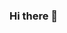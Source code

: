 ### Hi there 👋

<!--
**statenandrea33/statenandrea33** is a ✨ _special_ ✨ repository because its `README.md` (this file) appears on your GitHub profile.

## Education/Relevant Courses


## Projects

Here are some ideas to get you started:

- 🔭 I’m currently working on ...
- 🌱 I’m currently learning ...
- 👯 I’m looking to collaborate on ...
- 🤔 I’m looking for help with ...
- 💬 Ask me about ...
- 📫 How to reach me: ...
- 😄 Pronouns: ...
- ⚡ Fun fact: ...
-->
